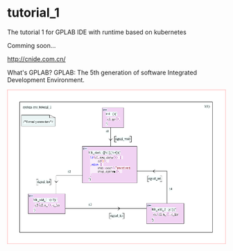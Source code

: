 # tutorial_1
The tutorial 1 for GPLAB IDE
with runtime based on kubernetes

Comming soon...

http://cnide.com.cn/

What's GPLAB?
GPLAB:  The 5th generation of software Integrated Development Environment.

![System Overview](https://github.com/gplab-ide/tutorial_1/blob/main/assets/sys_diagram.png)

